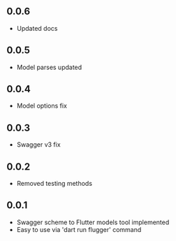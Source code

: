 ## 0.0.6
* Updated docs

## 0.0.5
* Model parses updated

## 0.0.4
* Model options fix

## 0.0.3
* Swagger v3 fix

## 0.0.2
* Removed testing methods

## 0.0.1
* Swagger scheme to Flutter models tool implemented
* Easy to use via 'dart run flugger' command
